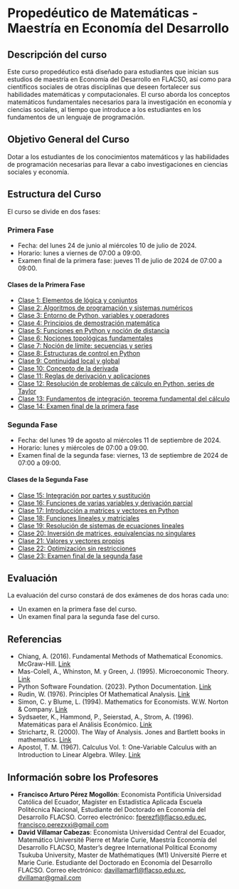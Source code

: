 # Propedéutico de Matemáticas - Maestría en Economía del Desarrollo

## Descripción del curso
Este curso propedéutico está diseñado para estudiantes que inician sus estudios de maestría en Economía del Desarrollo en FLACSO, así como para científicos sociales de otras disciplinas que deseen fortalecer sus habilidades matemáticas y computacionales. El curso aborda los conceptos matemáticos fundamentales necesarios para la investigación en economía y ciencias sociales, al tiempo que introduce a los estudiantes en los fundamentos de un lenguaje de programación.

## Objetivo General del Curso
Dotar a los estudiantes de los conocimientos matemáticos y las habilidades de programación necesarias para llevar a cabo investigaciones en ciencias sociales y economía.

## Estructura del Curso

El curso se divide en dos fases:

### Primera Fase
- Fecha: del lunes 24 de junio al miércoles 10 de julio de 2024.
- Horario: lunes a viernes de 07:00 a 09:00.
- Examen final de la primera fase: jueves 11 de julio de 2024 de 07:00 a 09:00.

#### Clases de la Primera Fase
- [Clase 1: Elementos de lógica y conjuntos](Clase01/README.md)
- [Clase 2: Algoritmos de programación y sistemas numéricos](Clase02/README.md)
- [Clase 3: Entorno de Python, variables y operadores](Clase03/README.md)
- [Clase 4: Principios de demostración matemática](Clase04/README.md)
- [Clase 5: Funciones en Python y noción de distancia](Clase05/README.md)
- [Clase 6: Nociones topológicas fundamentales](Clase06/README.md)
- [Clase 7: Noción de límite: secuencias y series](Clase07/README.md)
- [Clase 8: Estructuras de control en Python](Clase08/README.md)
- [Clase 9: Continuidad local y global](Clase09/README.md)
- [Clase 10: Concepto de la derivada](Clase10/README.md)
- [Clase 11: Reglas de derivación y aplicaciones](Clase11/README.md)
- [Clase 12: Resolución de problemas de cálculo en Python, series de Taylor](Clase12/README.md)
- [Clase 13: Fundamentos de integración, teorema fundamental del cálculo](Clase13/README.md)
- [Clase 14: Examen final de la primera fase](Clase14/README.md)

### Segunda Fase
- Fecha: del lunes 19 de agosto al miércoles 11 de septiembre de 2024.
- Horario: lunes y miércoles de 07:00 a 09:00.
- Examen final de la segunda fase: viernes, 13 de septiembre de 2024 de 07:00 a 09:00.

#### Clases de la Segunda Fase
- [Clase 15: Integración por partes y sustitución](Clase15/README.md)
- [Clase 16: Funciones de varias variables y derivación parcial](Clase16/README.md)
- [Clase 17: Introducción a matrices y vectores en Python](Clase17/README.md)
- [Clase 18: Funciones lineales y matriciales](Clase18/README.md)
- [Clase 19: Resolución de sistemas de ecuaciones lineales](Clase19/README.md)
- [Clase 20: Inversión de matrices, equivalencias no singulares](Clase20/README.md)
- [Clase 21: Valores y vectores propios](Clase21/README.md)
- [Clase 22: Optimización sin restricciones](Clase22/README.md)
- [Clase 23: Examen final de la segunda fase](Clase23/README.md)

## Evaluación
La evaluación del curso constará de dos exámenes de dos horas cada uno:
- Un examen en la primera fase del curso.
- Un examen final para la segunda fase del curso.

## Referencias
- Chiang, A. (2016). Fundamental Methods of Mathematical Economics. McGraw-Hill. [Link](https://drive.google.com/file/d/1AZ97AzOqbgQ3bMlBfGiLi9PaBQ1yxZ7m/view?usp=sharing)
- Mas-Colell, A., Whinston, M. y Green, J. (1995). Microeconomic Theory. [Link](https://drive.google.com/file/d/1Q3-CMfWCEPWxGixA79wQK82Q4E-bvm8z/view?usp=sharing)
- Python Software Foundation. (2023). Python Documentation. [Link](https://docs.python.org/)
- Rudin, W. (1976). Principles Of Mathematical Analysis. [Link](https://drive.google.com/file/d/1tcwXyUQxm6KS17sx2F60XPCYSljOG81g/view?usp=sharing)
- Simon, C. y Blume, L. (1994). Mathematics for Economists. W.W. Norton & Company. [Link](https://drive.google.com/file/d/1TNX_4whUb-i8k80ibr96Pux77W6gdL7m/view?usp=sharing)
- Sydsaeter, K., Hammond, P., Seierstad, A., Strom, A. (1996). Matemáticas para el Análisis Económico. [Link](https://drive.google.com/file/d/1C0pEuIzUN_XKRXyQPxQnBBTui6iamLSd/view?usp=sharing)
- Strichartz, R. (2000). The Way of Analysis. Jones and Bartlett books in mathematics. [Link](https://drive.google.com/file/d/16esjdGhc9qmFrcZyajT-VDmVH03GpDVC/view?usp=sharing)
- Apostol, T. M. (1967). Calculus Vol. 1: One-Variable Calculus with an Introduction to Linear Algebra. Wiley. [Link](https://drive.google.com/file/d/1yeM4iSN3P5MPbJ9CdCyXsQVdweYwq-dO/view?usp=sharing)

## Información sobre los Profesores
- **Francisco Arturo Pérez Mogollón**: Economista Pontificia Universidad Católica del Ecuador, Magíster en Estadística Aplicada Escuela Politécnica Nacional, Estudiante del Doctorado en Economía del Desarrollo FLACSO. Correo electrónico: fperezfl@flacso.edu.ec, francisco.perezxxi@gmail.com
- **David Villamar Cabezas**: Economista Universidad Central del Ecuador, Matemático Université Pierre et Marie Curie, Maestría Economía del Desarrollo FLACSO, Master’s degree International Political Economy Tsukuba University, Master de Mathématiques (M1) Université Pierre et Marie Curie. Estudiante del Doctorado en Economía del Desarrollo FLACSO. Correo electrónico: davillamarfl@flacso.edu.ec, dvillamar@gmail.com

